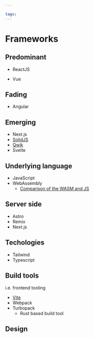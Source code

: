 ```yaml
---

tags:
---
```



# Frameworks


## Predominant
- ReactJS

- Vue


## Fading

- Angular
## Emerging
- Next.js
- [SolidJS](https://www.solidjs.com/)
- [Qwik](https://qwik.builder.io/)
- Svelte
## Underlying language
- JavaScript
- WebAssembly
	- [Comparison of the WASM and JS](https://plainenglish.io/blog/webassembly-vs-javascript-can-wasm-beat-javascript-in-benchmark-cd7c30faaf7a#what-is-webassembly)
## Server side
- Astro
- Remix
- Next.js
## Techologies
- Tailwind
- Typescript
## Build tools
i.e. frontend tooling
- [Vite](https://vitejs.dev/)
- Webpack
- Turbopack
	- Rust based build tool
## Design


